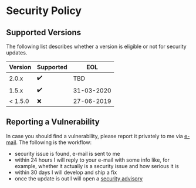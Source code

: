 # Security Policy

## Supported Versions

The following list describes whether a version is eligible or not for security updates.

| Version | Supported          | EOL  |
| ------- | ------------------ |------|
| 2.0.x   | :heavy_check_mark: | TBD  |
| 1.5.x   | :heavy_check_mark: | 31-03-2020 |
| < 1.5.0 | :x: | 27-06-2019 |

## Reporting a Vulnerability

In case you should find a vulnerability, please report it privately to me via [e-mail](mailto:paolostivanin@users.noreply.github.com).
The following is the workflow:
- security issue is found, e-mail is sent to me
- within 24 hours I will reply to your e-mail with some info like, for example, whether it actually is a security issue and how serious it is
- within 30 days I will develop and ship a fix
- once the update is out I will open a [security advisory](https://github.com/paolostivanin/OTPClient/security/advisories)
